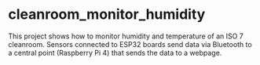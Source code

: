 # cleanroom_monitor_humidity
This project shows how to monitor humidity and temperature of an ISO 7 cleanroom. Sensors connected to ESP32 boards send data via Bluetooth to a central point (Raspberry Pi 4) that sends the data to a webpage.
